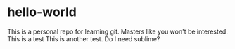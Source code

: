 # hello-world
This is a personal repo for learning git.
Masters like you won't be interested.
This is a test
This is another test.
Do I need sublime?
